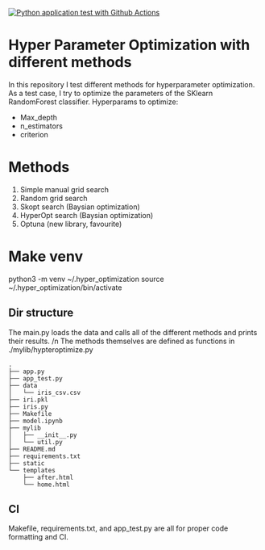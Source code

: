 [![Python application test with Github Actions](https://github.com/TimoKerr/Flask_app/actions/workflows/main.yml/badge.svg)](https://github.com/TimoKerr/Flask_app/actions/workflows/main.yml)

# Hyper Parameter Optimization with different methods
In this repository I test different methods for hyperparameter optimization. As a test case, I try to optimize the parameters of the SKlearn RandomForest classifier. Hyperparams to optimize: 
- Max_depth
- n_estimators
- criterion

# Methods
1. Simple manual grid search
2. Random grid search
3. Skopt search (Baysian optimization)
4. HyperOpt search (Baysian optimization)
5. Optuna (new library, favourite)

# Make venv 
python3 -m venv ~/.hyper_optimization
source ~/.hyper_optimization/bin/activate

## Dir structure
The main.py loads the data and calls all of the different methods and prints their results. /n
The methods themselves are defined as functions in ./mylib/hypteroptimize.py
```
.
├── app.py
├── app_test.py
├── data
│   └── iris_csv.csv
├── iri.pkl
├── iris.py
├── Makefile
├── model.ipynb
├── mylib
│   ├── __init__.py
│   └── util.py
├── README.md
├── requirements.txt
├── static
└── templates
    ├── after.html
    └── home.html
```

## CI
Makefile, requirements.txt, and app_test.py are all for proper code formatting and CI.
